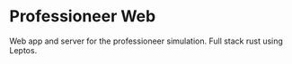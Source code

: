 # Professioneer Web

Web app and server for the professioneer simulation.
Full stack rust using Leptos.
